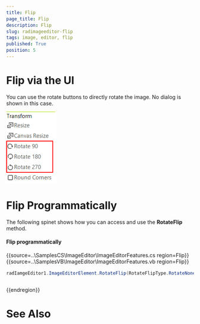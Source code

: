 ```yaml
---
title: Flip
page_title: Flip
description: Flip
slug: radimageeditor-flip
tags: image, editor, flip 
published: True
position: 5
---
```



# Flip via the UI

You can use the rotate buttons to directly rotate the image. No dialog is shown in this case.

![](images/image-editor-rotate001.png)

# Flip Programmatically

The following spinet shows how you can access and use the __RotateFlip__ method.

#### Flip programmatically

{{source=..\SamplesCS\ImageEditor\ImageEditorFeatures.cs region=Flip}} 
{{source=..\SamplesVB\ImageEditor\ImageEditorFeatures.vb region=Flip}}
````C#
radIamgeEditor1.ImageEditorElement.RotateFlip(RotateFlipType.RotateNoneFlipX);

````
````VB.NET
```` 


{{endregion}}

# See Also